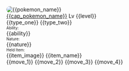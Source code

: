 <div class="trainer-pokemon-card">
  <div class="trainer-pokemon-image-name-container">
    <img src="../../img/pokemon/{{pokemon_name}}.png" alt={{pokemon_name}} style="border-radius: 10px; background-color: #fff; justify-self: center;"/>
    <div class="trainer-pokemon-name-level-container">
      <a href="/route-testing/pokemon/{{page_title}}">{{cap_pokemon_name}}</a>
      Lv {{level}}
    </div>
  </div>
  <div class="trainer-pokemon-attributes">
    <div>
      {{type_one}}
      {{type_two}}
    </div>
    <div>
      <p style="margin: 0px; font-size: 10px;">Ability:</p>
      {{ability}}
    </div>
    <div>
      <p style="margin: 0px; font-size: 10px;">Nature:</p>
      {{nature}}
    </div>
    <div>
      <p style="margin: 0px; font-size: 10px;">Held Item:</p>
      <div style="display: flex; align-items: center">
        {{item_image}}
        {{item_name}}
      </div>
    </div>
  </div>
  <div class="trainer-pokemon-moveset">
    {{move_1}}
    {{move_2}}
    {{move_3}}
    {{move_4}}
  </div>
</div>
